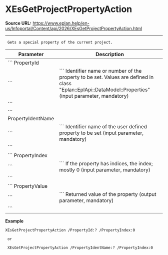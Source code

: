 # XEsGetProjectPropertyAction

**Source URL:** https://www.eplan.help/en-us/Infoportal/Content/api/2026/XEsGetProjectPropertyAction.html

---

```
 Gets a special property of the current project.

```

| Parameter | Description |
| --- | --- |
| ``` PropertyId
 ``` | ``` Identifier name or number of the property to be set. Values are defined in class "Eplan::EplApi::DataModel::Properties" (input parameter, mandatory)
 ``` |
| ``` PropertyIdentName
 ``` | ``` Identifier name of the user defined property to be set (input parameter, mandatory)
 ``` |
| ``` PropertyIndex
 ``` | ``` If the property has indices, the index; mostly 0 (input parameter, mandatory)
 ``` |
| ``` PropertyValue
 ``` | ``` Returned value of the property (output parameter, mandatory)
 ``` |

**Example**

```
XEsGetProjectPropertyAction /PropertyId:? /PropertyIndex:0

 or

 XEsGetProjectPropertyAction /PropertyIdentName:? /PropertyIndex:0

```
